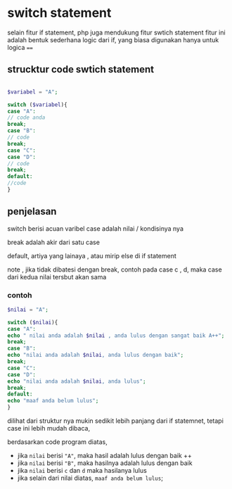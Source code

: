 # switch statement


selain fitur if statement, php juga mendukung fitur swtich statement
fitur ini adalah bentuk sederhana logic dari if, yang biasa digunakan hanya untuk logica `==`

## strucktur code swtich statement

```php

$variabel = "A";

switch ($variabel){
case "A":
// code anda
break;
case "B":
// code
break;
case "C":
case "D":
// code
break;
default:
//code
}

```
## penjelasan
switch berisi acuan varibel 
case adalah nilai / kondisinya nya

break adalah akir dari satu case

default, artiya yang lainaya , atau mirip else di if statement

note , jika tidak dibatesi dengan break, contoh pada case c , d, maka case dari kedua nilai tersbut akan sama
### contoh
```php
$nilai = "A";

switch ($nilai){
case "A":
echo " nilai anda adalah $nilai , anda lulus dengan sangat baik A++";
break;
case "B":
echo "nilai anda adalah $nilai, anda lulus dengan baik";
break;
case "C":
case "D":
echo "nilai anda adalah $nilai, anda lulus";
break;
default:
echo "maaf anda belum lulus";
}
```

dilihat dari struktur nya mukin sedikit lebih panjang dari if statemnet, tetapi case ini lebih mudah dibaca,

berdasarkan code program diatas, 
* jika `nilai` berisi `"A"`, maka hasil adalah lulus dengan baik ++
* jika `nilai` berisi `"B"`, maka hasilnya adalah lulus dengan baik
* jika `nilai` berisi `c` dan `d` maka hasilanya lulus
* jika selain dari nilai diatas, `maaf anda belum lulus`;